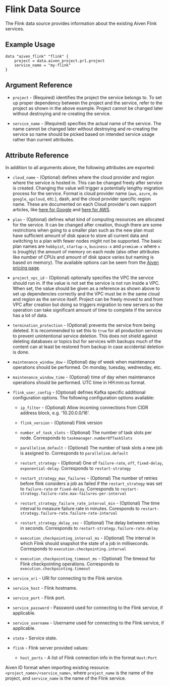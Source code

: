# Flink Data Source

The Flink data source provides information about the existing Aiven Flink services.

## Example Usage

```hcl
data "aiven_flink" "flink" {
    project = data.aiven_project.pr1.project
    service_name = "my-flink"
}
```

## Argument Reference

* `project` - (Required) identifies the project the service belongs to. To set up proper dependency
between the project and the service, refer to the project as shown in the above example.
Project cannot be changed later without destroying and re-creating the service.

* `service_name` - (Required) specifies the actual name of the service. The name cannot be changed
later without destroying and re-creating the service so name should be picked based on
intended service usage rather than current attributes.

## Attribute Reference

In addition to all arguments above, the following attributes are exported:

* `cloud_name` - (Optional) defines where the cloud provider and region where the service is hosted
in. This can be changed freely after service is created. Changing the value will trigger
a potentially lengthy migration process for the service. Format is cloud provider name
(`aws`, `azure`, `do` `google`, `upcloud`, etc.), dash, and the cloud provider
specific region name. These are documented on each Cloud provider's own support articles,
like [here for Google](https://cloud.google.com/compute/docs/regions-zones/) and
[here for AWS](https://docs.aws.amazon.com/AmazonRDS/latest/UserGuide/Concepts.RegionsAndAvailabilityZones.html).

* `plan` - (Optional) defines what kind of computing resources are allocated for the service. It can
be changed after creation, though there are some restrictions when going to a smaller
plan such as the new plan must have sufficient amount of disk space to store all current
data and switching to a plan with fewer nodes might not be supported. The basic plan
names are `hobbyist`, `startup-x`, `business-x` and `premium-x` where `x` is
(roughly) the amount of memory on each node (also other attributes like number of CPUs
and amount of disk space varies but naming is based on memory). The available options can be seem from the [Aiven pricing page](https://aiven.io/pricing).

* `project_vpc_id` - (Optional) optionally specifies the VPC the service should run in. If the value
is not set the service is not run inside a VPC. When set, the value should be given as a
reference as shown above to set up dependencies correctly and the VPC must be in the same
cloud and region as the service itself. Project can be freely moved to and from VPC after
creation but doing so triggers migration to new servers so the operation can take
significant amount of time to complete if the service has a lot of data.

* `termination_protection` - (Optional) prevents the service from being deleted. It is recommended to
set this to `true` for all production services to prevent unintentional service
deletion. This does not shield against deleting databases or topics but for services
with backups much of the content can at least be restored from backup in case accidental
deletion is done.

* `maintenance_window_dow` - (Optional) day of week when maintenance operations should be performed. 
On monday, tuesday, wednesday, etc.

* `maintenance_window_time` - (Optional) time of day when maintenance operations should be performed. 
UTC time in HH:mm:ss format.

* `flink_user_config` - (Optional) defines Kafka specific additional configuration options. The following 
configuration options available:
    * `ip_filter` - (Optional) Allow incoming connections from CIDR address block, e.g. '10.20.0.0/16'.

    * `flink_version` - (Optional) Flink version

    * `number_of_task_slots` - (Optional) The number of task slots per node. Corresponds to `taskmanager.numberOfTaskSlots`

    * `parallelism_default` - (Optional) The number of task slots a new job is assigned to. Corresponds to `parallelism.default`

    * `restart_strategy` - (Optional) One of `failure-rate`, `off`, `fixed-delay`, `exponential-delay`. Corresponds to `restart-strategy`

    *  `restart_strategy_max_failures` - (Optional) The number of retries before flink considers a job as failed if the `restart_strategy` was set to `failure-rate` or `fixed-delay`. Corresponds to `restart-strategy.failure-rate.max-failures-per-interval`
    * `restart_strategy_failure_rate_interval_min` - (Optional) The time interval to measure failure rate in minutes. Coresponds to `restart-strategy.failure-rate.failure-rate-interval`

    * `restart_strategy_delay_sec` - (Optional) The delay between retries in seconds. Corresponds to `restart-strategy.failure-rate.delay`

    * `execution_checkpointing_interval_ms` - (Optional) The interval in which Flink should snapshot the state of a job in milliseconds. Corresponds to `execution.checkpointing.interval`

    * `execution_checkpointing_timeout_ms` - (Optional) The timeout for Flink checkpointing operations. Corresponds to `execution.checkpointing.timeout`
    
* `service_uri` - URI for connecting to the Flink service.

* `service_host` - Flink hostname.

* `service_port` - Flink port.

* `service_password` - Password used for connecting to the Flink service, if applicable.

* `service_username` - Username used for connecting to the Flink service, if applicable.

* `state` - Service state.

* `flink` - Flink server provided values:
    * `host_ports` - A list of Flink connection info in the format `Host:Port`

Aiven ID format when importing existing resource: `<project_name>/<service_name>`, where `project_name`
is the name of the project, and `service_name` is the name of the Flink service.
